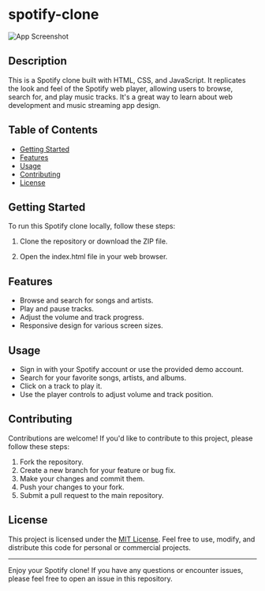 # spotify-clone
![App Screenshot](screenshot.png)

## Description

This is a Spotify clone built with HTML, CSS, and JavaScript. It replicates the look and feel of the Spotify web player, allowing users to browse, search for, and play music tracks. It's a great way to learn about web development and music streaming app design.

## Table of Contents

- [Getting Started](#getting-started)
- [Features](#features)
- [Usage](#usage)
- [Contributing](#contributing)
- [License](#license)

## Getting Started

To run this Spotify clone locally, follow these steps:

1. Clone the repository or download the ZIP file.

2. Open the index.html file in your web browser.

## Features

- Browse and search for songs and artists.
- Play and pause tracks.
- Adjust the volume and track progress.
- Responsive design for various screen sizes.

## Usage

- Sign in with your Spotify account or use the provided demo account.
- Search for your favorite songs, artists, and albums.
- Click on a track to play it.
- Use the player controls to adjust volume and track position.

## Contributing

Contributions are welcome! If you'd like to contribute to this project, please follow these steps:

1. Fork the repository.
2. Create a new branch for your feature or bug fix.
3. Make your changes and commit them.
4. Push your changes to your fork.
5. Submit a pull request to the main repository.

## License

This project is licensed under the [MIT License](LICENSE). Feel free to use, modify, and distribute this code for personal or commercial projects.

---

Enjoy your Spotify clone! If you have any questions or encounter issues, please feel free to open an issue in this repository.
